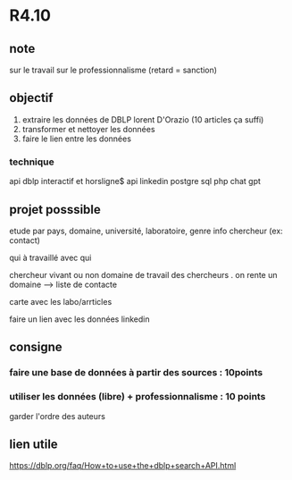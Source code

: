 # R4.10

## note
sur le travail
sur le professionnalisme (retard = sanction)

## objectif
1. extraire les données de DBLP lorent D'Orazio (10 articles ça suffi)
2. transformer et nettoyer les données
3. faire le lien entre les données



### technique
api dblp
interactif et horsligne$
api linkedin
postgre sql
php
chat gpt


## projet posssible 

etude par pays, domaine, université, laboratoire, genre
info chercheur (ex: contact)

qui à travaillé avec qui

chercheur vivant ou non
domaine de travail des chercheurs
. on rente un domaine --> liste de contacte

carte avec les labo/arrticles

faire un lien avec les données linkedin


## consigne 
### faire une base de données à partir des sources : 10points
### utiliser les données (libre) + professionnalisme : 10 points 

garder l'ordre des auteurs


## lien utile
https://dblp.org/faq/How+to+use+the+dblp+search+API.html